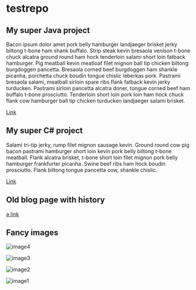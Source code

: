 # testrepo

## My super Java project

Bacon ipsum dolor amet pork belly hamburger landjaeger brisket jerky biltong t-bone ham shank buffalo. Strip steak kevin bresaola venison t-bone chuck alcatra ground round ham hock tenderloin salami short loin fatback hamburger. Pig meatball kevin meatloaf filet mignon ball tip chicken biltong burgdoggen pancetta. Bresaola corned beef burgdoggen ham shankle picanha, porchetta chuck boudin tongue chislic leberkas pork. Pastrami bresaola salami, meatball sirloin spare ribs flank fatback kevin jerky turducken. Pastrami sirloin pancetta alcatra doner, tongue corned beef ham buffalo t-bone prosciutto. Tenderloin short loin pork loin ham hock chuck flank cow hamburger ball tip chicken turducken landjaeger salami brisket.

[Link](Java/MySuperProject1)

## My super C# project

Salami tri-tip jerky, rump filet mignon sausage kevin. Ground round cow pig bacon pastrami hamburger short loin kevin pork belly biltong t-bone meatball. Flank alcatra brisket, t-bone short loin filet mignon pork belly hamburger frankfurter picanha. Swine beef ribs ham hock boudin prosciutto. Flank biltong tongue pancetta cow, shankle chislic.

[Link](CSharp)

## Old blog page with history

[a link](https://github.com/malpka/malpka.github.io)

## Fancy images 

![image4](https://64.media.tumblr.com/ffb6f48088f0bba9c974b4525105b640/aabb4af5b3dd1a93-ca/s500x750/48d65005982afdb8d39f22eb7b3a4d468e6ca434.gifv)

![image3](https://64.media.tumblr.com/396a05c5fa67fb4a8e8b95382ad47e8d/37fa3969e25f586e-4e/s500x750/fc055b411e45023f27ac8f97a50319305e6ca1c5.gifv)

![image2](https://64.media.tumblr.com/577638d28464d4a9b9135462968b1425/b5cb33323038517f-4c/s500x750/e8368cfebf61c322ff0a60be2650a40c5e4ced26.gifv)

![image1](https://kottke.org/plus/misc/images/etienne-jacob.gif)
